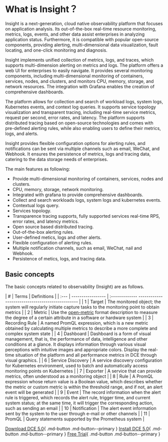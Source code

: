 # What is Insight？

Insight is a next-generation, cloud native observability platform that focuses on application analysis.
Its out-of-the-box real-time resource monitoring, metrics, logs, events, and other data assist enterprises
in analyzing application status. Furthermore, it is compatible with popular open-source components,
providing alerting, multi-dimensional data visualization, fault locating, and one-click monitoring and diagnosis.

Insight implements unified collection of metrics, logs, and traces, which supports multi-dimension alerting
on metrics and logs. The platform offers a web UI for enterprises to easily navigate. It provides several
monitoring components, including multi-dimensional monitoring of containers, services, nodes, and clusters,
and monitors CPU, memory, storage, and network resources. The integration with Grafana enables the creation of
comprehensive dashboards.

The platform allows for collection and search of workload logs, system logs, Kubernetes events,
and context log queries. It supports service topology visualization and transparent tracing,
including real-time service metrics, request per second, error rates, and latency. The platform
supports distributed tracing based on open-source technologies and comes with pre-defined alerting rules,
while also enabling users to define their metrics, logs, and alerts.

Insight provides flexible configuration options for alerting rules, and notifications can be sent
via multiple channels such as email, WeChat, and Webhook. It ensures the persistence of metrics,
logs and tracing data, catering to the data storage needs of enterprises.

The main features as following:

- Provide multi-dimensional monitoring of containers, services, nodes and clusters.
- CPU, memory, storage, network monitoring.
- Integrated with grafana to provide comprehensive dashboards.
- Collect and search workloads logs, system logs and kubernetes events.
- Contextual logs query.
- Services topology.
- Transparence tracing supports, fully supported services real-time RPS, error rates, and latency metrics.
- Open source based distributed tracing.
- Out-of-the-box alerting rules.
- User-defined metics, logs and other alerts.
- Flexible configuration of alerting rules.
- Multiple notification channels, such as email, WeChat, nail and Webhook.
- Persistence of metics, logs, and tracing data.

## Basic concepts

The basic concepts related to observability (Insight) are as follows.

| # | Terms | Definitions |
| :--- | ----------------- | :------------- ------------------------------------------------ |
| 1 | Target | The monitored object; the system will regularly initiate capture tasks to the monitoring point to obtain metrics |
| 2 | Metric | Use the [open-metric](https://openmetrics.io/) format description to measure the degree of a certain attribute in a software or hardware system |
| 3 | Recording Rule | A named PromQL expression, which is a new metric obtained by calculating multiple metrics to describe a more complete and complex system state |
| 4 | Dashboard | Dashboard is a form of visual management, that is, the performance of data, intelligence and other conditions at a glance. It displays information through various visual perceptions with intuitive images and appropriate colors. Display the real-time situation of the platform and all performance metrics in DCE through visual graphics. |
| 6 | Service Discovery | A service discovery configuration for Kubernetes environment, used to batch and automatically access monitoring points on Kubernetes |
| 7 | Exporter | A service that can provide metrics, often understood as a monitoring object |
| 8 | Rule | A PromQL expression whose return value is a Boolean value, which describes whether the metric or custom metric is within the threshold range, and if not, an alert event will be generated |
| 9 | Event | The record information when the alert rule is triggered, which records the alert rule, trigger time, and current system status; at the same time, it will trigger the corresponding action, such as sending an email |
| 10 | Notification | The alert event information sent by the system to the user through e-mail or other channels |
| 11 | PromQL | Query statements supported by the Prometheus system |

[Download DCE 5.0](../../download/index.md){ .md-button .md-button--primary }
[Install DCE 5.0](../../install/index.md){ .md-button .md-button--primary }
[Free Trial](../../dce/license0.md){ .md-button .md-button--primary }
